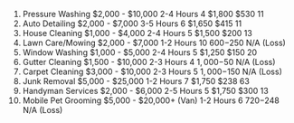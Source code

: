 1. Pressure Washing	$2,000 - $10,000	2-4 Hours	4	$1,800	$530	11
2. Auto Detailing	$2,000 - $7,000	3-5 Hours	6	$1,650	$415	11
3. House Cleaning	$1,000 - $4,000	2-4 Hours	5	$1,500	$200	13
4. Lawn Care/Mowing	$2,000 - $7,000	1-2 Hours	10	$600	-$250	N/A (Loss)
5. Window Washing	$1,000 - $5,000	2-4 Hours	5	$1,250	$150	20
6. Gutter Cleaning	$1,500 - $10,000	2-3 Hours	4	$1,000	-$50	N/A (Loss)
7. Carpet Cleaning	$3,000 - $10,000	2-3 Hours	5	$1,000	-$150	N/A (Loss)
8. Junk Removal	$5,000 - $25,000	1-2 Hours	7	$1,750	$238	63
9. Handyman Services	$2,000 - $6,000	2-5 Hours	5	$1,750	$300	13
10. Mobile Pet Grooming	$5,000 - $20,000+ (Van)	1-2 Hours	6	$720	-$248	N/A (Loss)